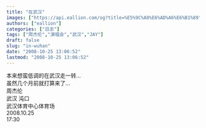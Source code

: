 ```yaml
---
title: "在武汉"
images: ["https://api.eallion.com/og?title=%E5%9C%A8%E6%AD%A6%E6%B1%89"]
authors: ["eallion"]
categories: ["日志"]
tags: ["周杰伦","演唱会","武汉","JAY"]
draft: false
slug: "in-wuhan"
date: "2008-10-25 13:06:52"
lastmod: "2008-10-25 13:06:52"
---
```


本来想蛮低调的在武汉走一转...  
虽然几个月前就打算来了...  
周杰伦  
武汉 沌口  
武汉体育中心体育场  
2008.10.25  
17:30  
